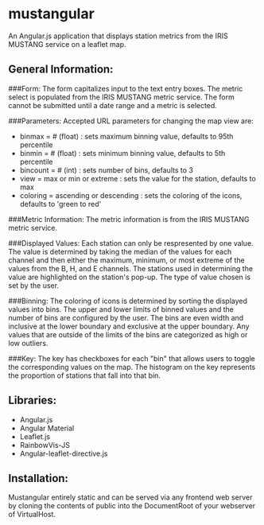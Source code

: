 mustangular
===========
An Angular.js application that displays station metrics from the IRIS MUSTANG service on a leaflet map. 


General Information:
-------------------
###Form:
The form capitalizes input to the text entry boxes. The metric select is populated from the IRIS MUSTANG metric service. The form cannot be submitted until a date range and a metric is selected.

###Parameters:
Accepted URL parameters for changing the map view are:
   - binmax    = # (float)                : sets maximum binning value,       defaults to 95th percentile
   - binmin    = # (float)                : sets minimum binning value,       defaults to 5th percentile
   - bincount  = # (int)                  : sets number of bins,              defaults to 3
   - view      = max or min or extreme    : sets the value for the station,   defaults to max
   - coloring  = ascending or descending  : sets the coloring of the icons,   defaults to 'green to red'

###Metric Information:
The metric information is from the IRIS MUSTANG metric service.

###Displayed Values:
Each station can only be respresented by one value. The value is determined by taking the median of the values for each channel and then either the maximum, minimum, or most extreme of the values from the B, H, and E channels. The stations used in determining the value are highlighted on the station's pop-up. The type of value chosen is set by the user. 

###Binning: 
The coloring of icons is determined by sorting the displayed values into bins. The upper and lower limits of binned values and the number of bins are configured by the user. The bins are even width and inclusive at the lower boundary and exclusive at the upper boundary. Any values that are outside of the limits of the bins are categorized as high or low outliers. 

###Key:
The key has checkboxes for each "bin" that allows users to toggle the corresponding values on the map. The histogram on the key represents the proportion of stations that fall into that bin. 

Libraries:
----------
- Angular.js
- Angular Material
- Leaflet.js
- RainbowVis-JS
- Angular-leaflet-directive.js

Installation:
------------
Mustangular entirely static and can be served via any frontend web server by cloning the contents of public into the DocumentRoot of your webserver of VirtualHost.